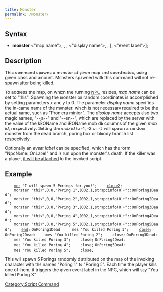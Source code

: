 ```yaml
---
title: Monster
permalink: /Monster/
---
```


Syntax
------

-   **monster** &lt;"map name"&gt;, <x>, <y>, &lt;"display name"&gt;, <mob id>, <amount>\[, &lt;"event label"&gt;\];

Description
-----------

This command spawns a monster at given map and coordinates, using given class and amount. Monsters spawned with this command will not re-spawn after being killed.

To address the map, on which the running [NPC](/NPC "wikilink") resides, *map name* can be set to "this". Spawning the monster on random coordinates is accomplished by setting parameters *x* and *y* to 0. The parameter *display name* specifies the in-game name of the monster, which is not necessary required to be the actual name, such as "Prontera minion". The *display name* accepts also two magic names, "--ja--" and "--en--", which are replaced by the server with the value of the kROName and iROName mob db columns of the given *mob id*, respectively. Setting the *mob id* to -1, -2 or -3 will spawn a random monster from the dead branch, poring box or bloody branch list respectively.

Optionally an *event label* can be specified, which has the form "NpcName::OnLabel" and is run upon the monster's death. If the killer was a player, [it will be attached](/RID#Usage "wikilink") to the invoked script.

Example
-------

`    `[`mes`](/mes "wikilink")` "I will spawn 5 Porings for you!";`
`    `[`close2`](/close2 "wikilink")`;`
`    monster "this",0,0,"Poring 1",1002,1,`[`strnpcinfo`](/strnpcinfo "wikilink")`(0)+"::OnPoring1Dead";`
`    monster "this",0,0,"Poring 2",1002,1,strnpcinfo(0)+"::OnPoring2Dead";`
`    monster "this",0,0,"Poring 3",1002,1,strnpcinfo(0)+"::OnPoring3Dead";`
`    monster "this",0,0,"Poring 4",1002,1,strnpcinfo(0)+"::OnPoring4Dead";`
`    monster "this",0,0,"Poring 5",1002,1,strnpcinfo(0)+"::OnPoring5Dead";`
`    `[`end`](/end "wikilink")`;`
`OnPoring1Dead:`
`    mes "You killed Poring 1";`
`    `[`close`](/close "wikilink")`;`
`OnPoring2Dead:`
`    mes "You killed Poring 2";`
`    close;`
`OnPoring3Dead:`
`    mes "You killed Poring 3";`
`    close;`
`OnPoring4Dead:`
`    mes "You killed Poring 4";`
`    close;`
`OnPoring5Dead:`
`    mes "You killed Poring 5";`
`    close;`

This will spawn 5 Porings randomly distributed on the map of the invoking character with the names "Poring 1" to "Poring 5". Each time the player kills one of them, it triggers the given event label in the NPC, which will say "You killed Poring X"

[Category:Script Command](/Category:Script_Command "wikilink")